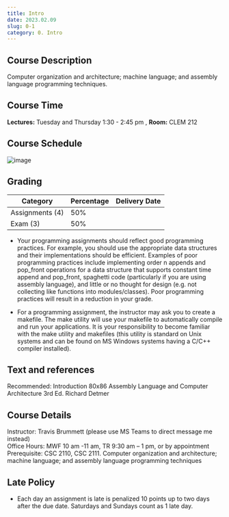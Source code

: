 ```yaml
---
title: Intro
date: 2023.02.09
slug: 0-1
category: 0. Intro
---
```


## Course Description

Computer organization and architecture; machine language; and assembly language programming techniques.

## Course Time

**Lectures:** Tuesday and Thursday 1:30 - 2:45 pm , **Room:** CLEM 212

## Course Schedule
![image](https://user-images.githubusercontent.com/51802020/218009472-97eeedf0-fe9a-4a79-be4e-77ef071ff31a.png)


## Grading

| Category       | Percentage | Delivery Date                 | 
| -------------- | ---------- |------------------------------ |
| Assignments (4)| 50% |                                      |
| Exam (3)       | 50% |                                      |

- Your programming assignments should reflect good programming practices. For example, you should use the appropriate data structures and their implementations should be efficient. Examples of poor programming practices include implementing order n appends and pop_front operations for a data structure that supports constant time append and pop_front, spaghetti code (particularly if you are using assembly language), and little or no thought for design (e.g. not collecting like functions into modules/classes). Poor programming practices will result in a reduction in your grade. </br>

- For a programming assignment, the instructor may ask you to create a makefile. The make utility will use your makefile to automatically compile and run your applications. It is your responsibility to become familiar with the make utility and makefiles (this utility is standard on Unix systems and can be found on MS Windows systems having a C/C++ compiler installed). 

## Text and references

Recommended: Introduction 80x86 Assembly Language and Computer Architecture 3rd Ed.  Richard Detmer

## Course Details

Instructor: Travis Brummett (please use MS Teams to direct message me instead) </br>
Office Hours: MWF 10 am -11 am, TR 9:30 am – 1 pm, or by appointment </br>
Prerequisite: CSC 2110, CSC 2111. Computer organization and architecture; machine language; and assembly language programming techniques

## Late Policy

- Each day an assignment is late is penalized 10 points up to two days after the due date. Saturdays and Sundays count as 1 late day. </br>

